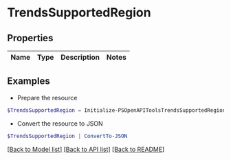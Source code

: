 # TrendsSupportedRegion
## Properties

Name | Type | Description | Notes
------------ | ------------- | ------------- | -------------

## Examples

- Prepare the resource
```powershell
$TrendsSupportedRegion = Initialize-PSOpenAPIToolsTrendsSupportedRegion 
```

- Convert the resource to JSON
```powershell
$TrendsSupportedRegion | ConvertTo-JSON
```

[[Back to Model list]](../README.md#documentation-for-models) [[Back to API list]](../README.md#documentation-for-api-endpoints) [[Back to README]](../README.md)

